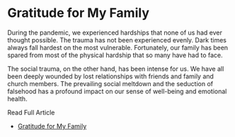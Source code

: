 # Gratitude for My Family

During the pandemic, we experienced hardships that none of us had ever
thought possible. The trauma has not been experienced evenly. Dark times always
fall hardest on the most vulnerable. Fortunately, our family has been spared from
most of the physical hardship that so many have had to face.

The social trauma, on the other hand, has been intense for us. We have all been
deeply wounded by lost relationships with friends and family and church members.
The prevailing social meltdown and the seduction of falsehood has a profound
impact on our sense of well-being and emotional health.


Read Full Article

* [Gratitude for My Family](https://seamanfamily.org/blog/Gratitude)

